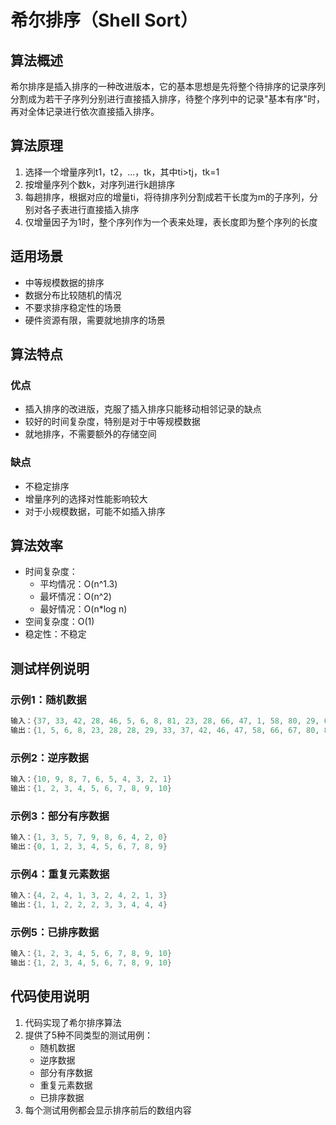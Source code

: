 # 希尔排序（Shell Sort）

## 算法概述
希尔排序是插入排序的一种改进版本，它的基本思想是先将整个待排序的记录序列分割成为若干子序列分别进行直接插入排序，待整个序列中的记录"基本有序"时，再对全体记录进行依次直接插入排序。

## 算法原理
1. 选择一个增量序列t1，t2，...，tk，其中ti>tj，tk=1
2. 按增量序列个数k，对序列进行k趟排序
3. 每趟排序，根据对应的增量ti，将待排序列分割成若干长度为m的子序列，分别对各子表进行直接插入排序
4. 仅增量因子为1时，整个序列作为一个表来处理，表长度即为整个序列的长度

## 适用场景
- 中等规模数据的排序
- 数据分布比较随机的情况
- 不要求排序稳定性的场景
- 硬件资源有限，需要就地排序的场景

## 算法特点
### 优点
- 插入排序的改进版，克服了插入排序只能移动相邻记录的缺点
- 较好的时间复杂度，特别是对于中等规模数据
- 就地排序，不需要额外的存储空间

### 缺点
- 不稳定排序
- 增量序列的选择对性能影响较大
- 对于小规模数据，可能不如插入排序

## 算法效率
- 时间复杂度：
  - 平均情况：O(n^1.3)
  - 最坏情况：O(n^2)
  - 最好情况：O(n*log n)
- 空间复杂度：O(1)
- 稳定性：不稳定

## 测试样例说明

### 示例1：随机数据
```cpp
输入：{37, 33, 42, 28, 46, 5, 6, 8, 81, 23, 28, 66, 47, 1, 58, 80, 29, 67, 95, 97}
输出：{1, 5, 6, 8, 23, 28, 28, 29, 33, 37, 42, 46, 47, 58, 66, 67, 80, 81, 95, 97}
```

### 示例2：逆序数据
```cpp
输入：{10, 9, 8, 7, 6, 5, 4, 3, 2, 1}
输出：{1, 2, 3, 4, 5, 6, 7, 8, 9, 10}
```

### 示例3：部分有序数据
```cpp
输入：{1, 3, 5, 7, 9, 8, 6, 4, 2, 0}
输出：{0, 1, 2, 3, 4, 5, 6, 7, 8, 9}
```

### 示例4：重复元素数据
```cpp
输入：{4, 2, 4, 1, 3, 2, 4, 2, 1, 3}
输出：{1, 1, 2, 2, 2, 3, 3, 4, 4, 4}
```

### 示例5：已排序数据
```cpp
输入：{1, 2, 3, 4, 5, 6, 7, 8, 9, 10}
输出：{1, 2, 3, 4, 5, 6, 7, 8, 9, 10}
```

## 代码使用说明
1. 代码实现了希尔排序算法
2. 提供了5种不同类型的测试用例：
   - 随机数据
   - 逆序数据
   - 部分有序数据
   - 重复元素数据
   - 已排序数据
3. 每个测试用例都会显示排序前后的数组内容
